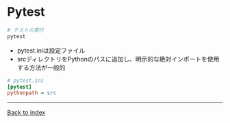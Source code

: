 # Pytest


```bash
# テストの実行
pytest
```

- pytest.iniは設定ファイル
- srcディレクトリをPythonのパスに追加し、明示的な絶対インポートを使用する方法が一般的

```ini
# pytest.ini
[pytest]
pythonpath = src
```

---
[Back to index](index.md)
